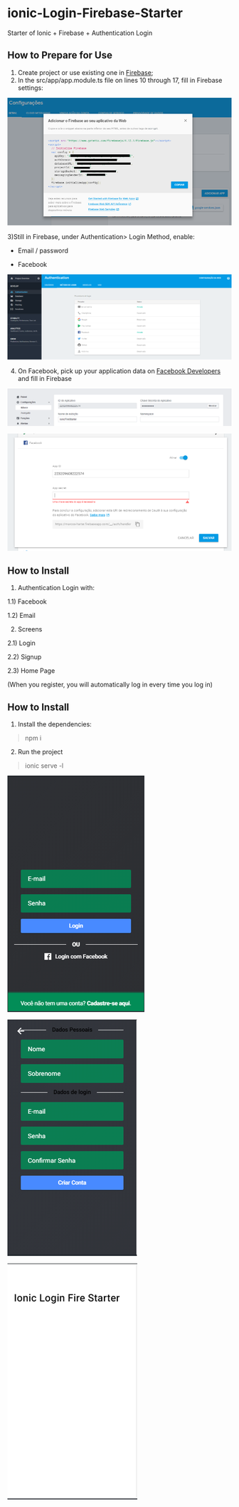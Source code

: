 # ionic-Login-Firebase-Starter
Starter of Ionic + Firebase + Authentication Login

## How to Prepare for Use

1) Create project or use existing one in [Firebase](https://firebase.google.com/);
2) In the src/app/app.module.ts file on lines 10 through 17, fill in Firebase settings:

![View this](imagens_git/FirebaseConfig.PNG)

3)Still in Firebase, under Authentication> Login Method, enable:

- Email / password 

- Facebook

![View this](imagens_git/FirebaseAuthentication.PNG)

4) On Facebook, pick up your application data on [Facebook Developers](https://developers.facebook.com/apps/) and fill in Firebase

![View this](imagens_git/FBDashBoard.PNG)

![View this](imagens_git/FirebaseFacebook.PNG)

## How to Install

1) Authentication Login with:

1.1) Facebook

1.2) Email

2) Screens

2.1) Login

2.2) Signup

2.3) Home Page

(When you register, you will automatically log in every time you log in)

## How to Install

1) Install the dependencies:
> npm i

2) Run the project
> ionic serve -l


![View this](imagens_git/Login.PNG)

![View this](imagens_git/Signup.PNG)

![View this](imagens_git/HomePage.PNG)
